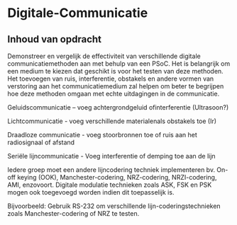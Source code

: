 # Digitale-Communicatie

## Inhoud van opdracht

Demonstreer en vergelijk de effectiviteit van verschillende digitale communicatiemethoden aan met behulp van een PSoC. Het is belangrijk om een medium te kiezen dat geschikt is voor het testen van deze methoden. Het toevoegen van ruis, interferentie, obstakels en andere vormen van verstoring aan het communicatiemedium zal helpen om beter te begrijpen hoe deze methoden omgaan met echte uitdagingen in de communicatie.



Geluidscommunicatie – voeg achtergrondgeluid ofinterferentie (Ultrasoon?)

Lichtcommunicatie - voeg verschillende materialenals obstakels toe (Ir)

Draadloze communicatie - voeg stoorbronnen toe of ruis aan het radiosignaal of afstand

Seriële lijncommunicatie - Voeg interferentie of demping toe aan de lijn


Iedere groep moet een andere lijncodering techniek implementeren bv. On-off keying (OOK), Manchester-codering, NRZ-codering, NRZI-codering, AMI, enzovoort. Digitale modulatie technieken zoals ASK, FSK en PSK mogen ook toegevoegd worden indien dit toepasselijk is.



Bijvoorbeeld: Gebruik RS-232 om verschillende lijn-coderingstechnieken zoals Manchester-codering of NRZ te testen.
